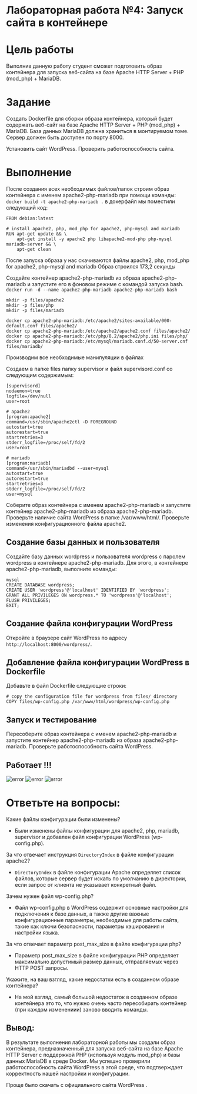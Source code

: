 # Лабораторная работа №4: Запуск сайта в контейнере

# Цель работы
Выполнив данную работу студент сможет подготовить образ контейнера для запуска веб-сайта на базе Apache HTTP Server + PHP (mod_php) + MariaDB.

# Задание
Создать Dockerfile для сборки образа контейнера, который будет содержать веб-сайт на базе Apache HTTP Server + PHP (mod_php) + MariaDB. База данных MariaDB должна храниться в монтируемом томе. Сервер должен быть доступен по порту 8000.

Установить сайт WordPress. Проверить работоспособность сайта.

# Выполнение
После создания всех необходимых файлов/папок строим образ контейнера с именем apache2-php-mariadb при помощи команды:
```docker build -t apache2-php-mariadb .``` 
в докерфайл мы поместили следующий код:
```# create from debian image
FROM debian:latest

# install apache2, php, mod_php for apache2, php-mysql and mariadb
RUN apt-get update && \
    apt-get install -y apache2 php libapache2-mod-php php-mysql mariadb-server && \
    apt-get clean
```
После запуска образа у нас скачиваются файлы apache2, php, mod_php for apache2, php-mysql and mariadb
Образ строился 173,2 секунды 

Создайте контейнер apache2-php-mariadb из образа apache2-php-mariadb и запустите его в фоновом режиме с командой запуска bash.
``` docker run -d --name apache2-php-mariadb apache2-php-mariadb bash```
```
mkdir -p files/apache2
mkdir -p files/php
mkdir -p files/mariadb

docker cp apache2-php-mariadb:/etc/apache2/sites-available/000-default.conf files/apache2/
docker cp apache2-php-mariadb:/etc/apache2/apache2.conf files/apache2/
docker cp apache2-php-mariadb:/etc/php/8.2/apache2/php.ini files/php/
docker cp apache2-php-mariadb:/etc/mysql/mariadb.conf.d/50-server.cnf files/mariadb/
```
Производим все необходимые манипуляции в файлах 

Создаем в папке files папку supervisor и файл supervisord.conf со следующим содержимым:
```
[supervisord]
nodaemon=true
logfile=/dev/null
user=root

# apache2
[program:apache2]
command=/usr/sbin/apache2ctl -D FOREGROUND
autostart=true
autorestart=true
startretries=3
stderr_logfile=/proc/self/fd/2
user=root

# mariadb
[program:mariadb]
command=/usr/sbin/mariadbd --user=mysql
autostart=true
autorestart=true
startretries=3
stderr_logfile=/proc/self/fd/2
user=mysql
```
Соберите образ контейнера с именем apache2-php-mariadb и запустите контейнер apache2-php-mariadb из образа apache2-php-mariadb. Проверьте наличие сайта WordPress в папке /var/www/html/. Проверьте изменения конфигурационного файла apache2.

## Создание базы данных и пользователя
Создайте базу данных wordpress и пользователя wordpress с паролем wordpress в контейнере apache2-php-mariadb. Для этого, в контейнере apache2-php-mariadb, выполните команды:
```
mysql
CREATE DATABASE wordpress;
CREATE USER 'wordpress'@'localhost' IDENTIFIED BY 'wordpress';
GRANT ALL PRIVILEGES ON wordpress.* TO 'wordpress'@'localhost';
FLUSH PRIVILEGES;
EXIT;
```
## Создание файла конфигурации WordPress
Откройте в браузере сайт WordPress по адресу ```http://localhost:8000/wordpress/```. 
## Добавление файла конфигурации WordPress в Dockerfile
Добавьте в файл Dockerfile следующие строки:
```
# copy the configuration file for wordpress from files/ directory
COPY files/wp-config.php /var/www/html/wordpress/wp-config.php
```
## Запуск и тестирование
Пересоберите образ контейнера с именем apache2-php-mariadb и запустите контейнер apache2-php-mariadb из образа apache2-php-mariadb. Проверьте работоспособность сайта WordPress.

## Работает !!!
![error](./img/2.png)
![error](./img/3.png)
![error](./img/4.png)

# Ответьте на вопросы:

Какие файлы конфигурации были изменены?
* Были изменены файлы конфигурации для apache2, php, mariadb, supervisor и добавлен файл конфигурации WordPress (wp-config.php).

За что отвечает инструкция `DirectoryIndex` в файле конфигурации apache2?
* `DirectoryIndex` в файле конфигурации Apache определяет список файлов, которые сервер будет искать по умолчанию в директории, если запрос от клиента не указывает конкретный файл.

Зачем нужен файл wp-config.php?
* Файл wp-config.php в WordPress содержит основные настройки для подключения к базе данных, а также другие важные конфигурационные параметры, необходимые для работы сайта, такие как ключи безопасности, параметры кэширования и настройки языка.

За что отвечает параметр post_max_size в файле конфигурации php?
* Параметр post_max_size в файле конфигурации PHP определяет максимально допустимый размер данных, отправляемых через HTTP POST запросы.

Укажите, на ваш взгляд, какие недостатки есть в созданном образе контейнера?
* На мой взгляд, самый большой недостаток в созданном образе контейнера это то, что нужно очень часто пересобирать контейнер (при каждом изменениии) заново вводить команды.

## Вывод:

В результате выполнения лабораторной работы мы создали образ контейнера, предназначенный для запуска веб-сайта на базе Apache HTTP Server с поддержкой PHP (используя модуль mod_php) и базы данных MariaDB в среде Docker. Мы успешно проверили работоспособность сайта WordPress в этой среде, что подтверждает корректность нашей настройки и конфигурации.

Проще было скачать с официального сайта WordPress .